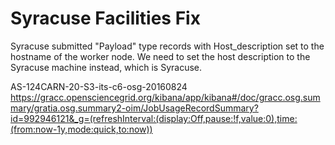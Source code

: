 Syracuse Facilities Fix
=======================

Syracuse submitted "Payload" type records with Host_description set to the hostname of the worker node.  We need to set the host description to the Syracuse machine instead, which is Syracuse.

 AS-124CARN-20-S3-its-c6-osg-20160824
https://gracc.opensciencegrid.org/kibana/app/kibana#/doc/gracc.osg.summary/gratia.osg.summary2-oim/JobUsageRecordSummary?id=992946121&_g=(refreshInterval:(display:Off,pause:!f,value:0),time:(from:now-1y,mode:quick,to:now))